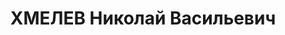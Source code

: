 ---
title: ХМЕЛЕВ Николай Васильевич
description: "Род. в 1898, Нижегородская губ., Балахнинский уезд, дер. Сормово, русский,\
  \ обр.: высшее, б/п. Проживал: Москва, ул. 25-го Октября, д. 8, кв. 85. Пом. начальника\
  \ 2-го отдела штаба МВО. \n  Арестован 01.09.1937. Обв. в диверсионно-террористической\
  \ деятельности. Приговор: ВК ВС СССР, 09.10.1937 – ВМН. Расстрелян 09.10.1937, г.Москва.\
  \ \n  Реабилитирован ВК ВС СССР 27.06.1957"
---